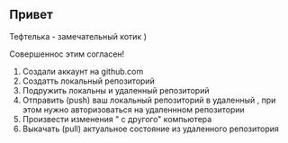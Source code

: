 ## Привет

Тефтелька - замечательный котик )

Совершеннос  этим согласен!

1. Создали аккаунт на github.com
2. Создатть локальный репозиторий
3. Подружить локальны и удаленный репозиторий
4. Отправить (push) ваш локальный репозиторий в удаленный , при этом нужно авторизоваться на удаленнном репозитории
5. Произвести изменения " с другого" компьютера
6. Выкачать (pull) актуальное состояние из удаленного репозитория